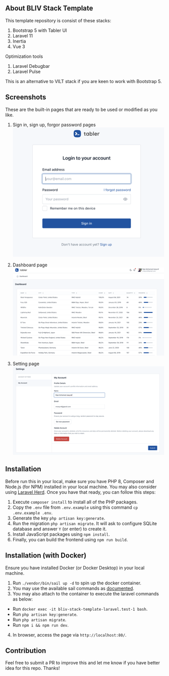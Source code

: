 ## About BLIV Stack Template

This template repository is consist of these stacks:
1. Bootstrap 5 with Tabler UI
2. Laravel 11
3. Inertia
4. Vue 3

Optimization tools
1. Laravel Debugbar
2. Laravel Pulse

This is an alternative to VILT stack if you are keen to work with Bootstrap 5.

## Screenshots
These are the built-in pages that are ready to be used or modified as you like.
1. Sign in, sign up, forgor password pages
![login-page](/public/screenshots/login-page.png)

2. Dashboard page
![dashboard-page](/public/screenshots/dashboard-page.png)

3. Setting page
![setting-page](/public/screenshots/setting-page.png)

## Installation
Before run this in your local, make sure you have PHP 8, Composer and Node.js (for NPM) installed in your local machine. You may also consider using [Laravel Herd](https://herd.laravel.com). Once you have that ready, you can follow this steps:
1. Execute `composer install` to install all of the PHP packages.
2. Copy the `.env` file from `.env.example` using this command `cp .env.example .env`.
3. Generate the key `php artisan key:generate`.
4. Run the migration `php artisan migrate`. It will ask to configure SQLite database and answer `Y` (or enter) to create it.
5. Install JavaScript packages using `npm install`.
6. Finally, you can build the frontend using `npm run build`.

## Installation (with Docker)
Ensure you have installed Docker (or Docker Desktop) in your local machine.
1. Run `./vendor/bin/sail up -d` to spin up the docker container.
2. You may use the available sail commands as [documented](https://laravel.com/docs/11.x/sail).
3. You may also attach to the container to execute the laravel commands as below:
 - Run `docker exec -it bliv-stack-template-laravel.test-1 bash`.
 - Run `php artisan key:generate`.
 - Run `php artisan migrate`.
 - Run `npm i && npm run dev`.
4. In browser, access the page via `http://localhost:80/`.


## Contribution
Feel free to submit a PR to improve this and let me know if you have better idea for this repo. Thanks!
